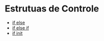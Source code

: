 # Estrutuas de Controle

* [if else](https://github.com/robsonoduarte/learn-go/blob/fa8744bb4483884803f48f86ceda65fc1fe88c2b/curso-golang/controles/ifelse/ifelse.go#L11-L15)
* [if else if](https://github.com/robsonoduarte/learn-go/blob/095823302ad892fb4d8efd385c85d006f470eeac/curso-golang/controles/ifelseif/ifelseif.go#L12-L18)
* [if init](https://github.com/robsonoduarte/learn-go/blob/095823302ad892fb4d8efd385c85d006f470eeac/curso-golang/controles/ifinit/ifinit.go#L10)
